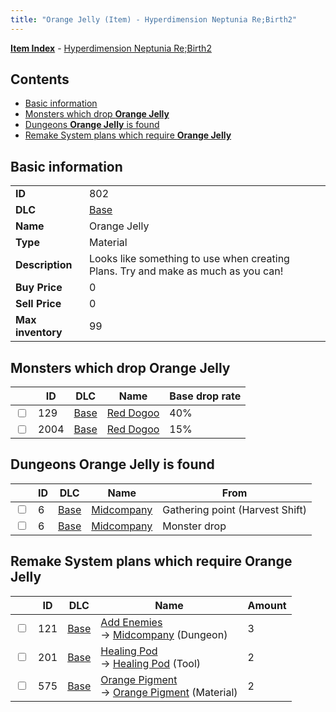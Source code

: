 ```yaml
---
title: "Orange Jelly (Item) - Hyperdimension Neptunia Re;Birth2"
---
```


[**Item Index**](/neptunia/rb2/item/index.html) - [Hyperdimension Neptunia Re;Birth2](/neptunia/rb2)

## Contents

- [Basic information](#basic-information)
- [Monsters which drop **Orange Jelly**](#monsters-which-drop-orange-jelly)
- [Dungeons **Orange Jelly** is found](#dungeons-orange-jelly-is-found)
- [Remake System plans which require **Orange Jelly**](#remake-system-plans-which-require-orange-jelly)

## Basic information

|   |   |
| -- | -- |
| **ID** | 802 |
| **DLC** | [Base](/neptunia/rb2/dlc/0-base.html) |
| **Name** | Orange Jelly |
| **Type** | Material |
| **Description** | Looks like something to use when creating Plans. Try and make as much as you can! |
| **Buy Price** | 0 |
| **Sell Price** | 0 |
| **Max inventory** | 99 |

## Monsters which drop **Orange Jelly**

|    | ID | DLC | Name | Base drop rate |
| -- | -- | --- | ---- | -------------- |
| <input type="checkbox" id="rb2-monster-0-129" class="trackbox" /> | 129 | [Base](/neptunia/rb2/dlc/0-base.html) | [Red Dogoo](/neptunia/rb2/monster/0-129-red-dogoo.html) | 40% |
| <input type="checkbox" id="rb2-monster-0-2004" class="trackbox" /> | 2004 | [Base](/neptunia/rb2/dlc/0-base.html) | [Red Dogoo](/neptunia/rb2/monster/0-2004-red-dogoo.html) | 15% |

## Dungeons **Orange Jelly** is found

|    | ID | DLC | Name | From |
| -- | -- | --- | ---- | ---- |
| <input type="checkbox" id="rb2-dungeon-0-6" class="trackbox" /> | 6 | [Base](/neptunia/rb2/dlc/0-base.html) | [Midcompany](/neptunia/rb2/dungeon/0-6-midcompany.html) | Gathering point (Harvest Shift) |
| <input type="checkbox" id="rb2-dungeon-0-6" class="trackbox" /> | 6 | [Base](/neptunia/rb2/dlc/0-base.html) | [Midcompany](/neptunia/rb2/dungeon/0-6-midcompany.html) | Monster drop |

## Remake System plans which require **Orange Jelly**

|    | ID | DLC | Name | Amount |
| -- | -- | --- | ---- | ------ |
| <input type="checkbox" id="rb2-remake-0-121" class="trackbox" /> | 121 | [Base](/neptunia/rb2/dlc/0-base.html) | [Add Enemies](/neptunia/rb2/remake/0-121-add-enemies.html)<br />→ [Midcompany](/neptunia/rb2/dungeon/0-6-midcompany.html) (Dungeon) | 3 |
| <input type="checkbox" id="rb2-remake-0-201" class="trackbox" /> | 201 | [Base](/neptunia/rb2/dlc/0-base.html) | [Healing Pod](/neptunia/rb2/remake/0-201-healing-pod.html)<br />→ [Healing Pod](/neptunia/rb2/item/0-2-healing-pod.html) (Tool) | 2 |
| <input type="checkbox" id="rb2-remake-0-575" class="trackbox" /> | 575 | [Base](/neptunia/rb2/dlc/0-base.html) | [Orange Pigment](/neptunia/rb2/remake/0-575-orange-pigment.html)<br />→ [Orange Pigment](/neptunia/rb2/item/0-1032-orange-pigment.html) (Material) | 2 |